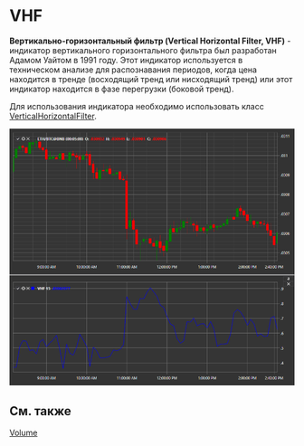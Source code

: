 # VHF

**Вертикально\-горизонтальный фильтр (Vertical Horizontal Filter, VHF)** \- индикатор вертикального горизонтального фильтра был разработан Адамом Уайтом в 1991 году. Этот индикатор используется в техническом анализе для распознавания периодов, когда цена находится в тренде (восходящий тренд или нисходящий тренд) или этот индикатор находится в фазе перегрузки (боковой тренд). 

Для использования индикатора необходимо использовать класс [VerticalHorizontalFilter](xref:StockSharp.Algo.Indicators.VerticalHorizontalFilter). 

![IndicatorVerticalHorizontalFilter](../../../../images/indicatorverticalhorizontalfilter.png)

## См. также

[Volume](volume.md)
